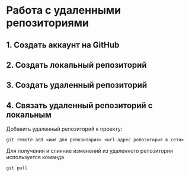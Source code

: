 # **Работа с удаленными репозиториями**
## 1. Создать аккаунт на GitHub
## 2. Создать локальный репозиторий
## 3. Создать удаленный репозиторий
## 4. Связать удаленный репозиторий с локальным

Добавить удаленный репозиторий к проекту:
```
git remote add <имя для репозитория> <url-адрес репозитория в сети>
```
Для получения и слияние изменений из удаленного репозитория используется команда
```
git pull
```
